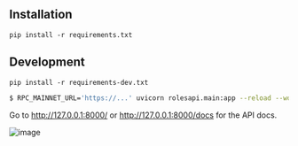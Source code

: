 ## Installation

`pip install -r requirements.txt`

## Development

`pip install -r requirements-dev.txt`

```bash
$ RPC_MAINNET_URL='https://...' uvicorn rolesapi.main:app --reload --workers 4
```

Go to http://127.0.0.1:8000/ or http://127.0.0.1:8000/docs for the API docs.

![image](https://github.com/karpatkey/rolesapi/assets/127885416/deefec50-a022-471d-88e8-1159fd4ea2c0)
